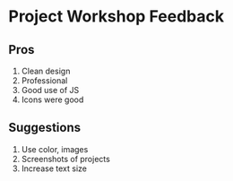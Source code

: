 # Project Workshop Feedback

## Pros

1. Clean design
2. Professional
3. Good use of JS
4. Icons were good

## Suggestions

1. Use color, images
2. Screenshots of projects
3. Increase text size
